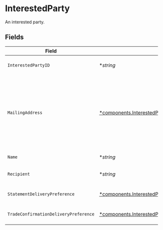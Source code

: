 # InterestedParty

An interested party.


## Fields

| Field                                                                                                                                                                                                                                                                                                                                                                                                                                                              | Type                                                                                                                                                                                                                                                                                                                                                                                                                                                               | Required                                                                                                                                                                                                                                                                                                                                                                                                                                                           | Description                                                                                                                                                                                                                                                                                                                                                                                                                                                        | Example                                                                                                                                                                                                                                                                                                                                                                                                                                                            |
| ------------------------------------------------------------------------------------------------------------------------------------------------------------------------------------------------------------------------------------------------------------------------------------------------------------------------------------------------------------------------------------------------------------------------------------------------------------------ | ------------------------------------------------------------------------------------------------------------------------------------------------------------------------------------------------------------------------------------------------------------------------------------------------------------------------------------------------------------------------------------------------------------------------------------------------------------------ | ------------------------------------------------------------------------------------------------------------------------------------------------------------------------------------------------------------------------------------------------------------------------------------------------------------------------------------------------------------------------------------------------------------------------------------------------------------------ | ------------------------------------------------------------------------------------------------------------------------------------------------------------------------------------------------------------------------------------------------------------------------------------------------------------------------------------------------------------------------------------------------------------------------------------------------------------------ | ------------------------------------------------------------------------------------------------------------------------------------------------------------------------------------------------------------------------------------------------------------------------------------------------------------------------------------------------------------------------------------------------------------------------------------------------------------------ |
| `InterestedPartyID`                                                                                                                                                                                                                                                                                                                                                                                                                                                | **string*                                                                                                                                                                                                                                                                                                                                                                                                                                                          | :heavy_minus_sign:                                                                                                                                                                                                                                                                                                                                                                                                                                                 | A system-generated unique identifier for an Interested Party on an account; Used to access the record after creation                                                                                                                                                                                                                                                                                                                                               | ecf44f2f-7030-48ed-b937-c40891ee10c8                                                                                                                                                                                                                                                                                                                                                                                                                               |
| `MailingAddress`                                                                                                                                                                                                                                                                                                                                                                                                                                                   | [*components.InterestedPartyMailingAddress](../../models/components/interestedpartymailingaddress.md)                                                                                                                                                                                                                                                                                                                                                              | :heavy_minus_sign:                                                                                                                                                                                                                                                                                                                                                                                                                                                 | The object containing data for the purpose of delivery physical mailings to a party; Typically used for statements, account updates, tax documents, and other postal mailings; May also be used as an alternative identity verification address to personalAddress. Required fields within the `mailing_address` object include:<br/> - `administrative_area`<br/> - `region_code` - 2 character CLDR Code<br/> - `postal_code`<br/> - `locality`<br/> - `address_lines` - max 5 lines |                                                                                                                                                                                                                                                                                                                                                                                                                                                                    |
| `Name`                                                                                                                                                                                                                                                                                                                                                                                                                                                             | **string*                                                                                                                                                                                                                                                                                                                                                                                                                                                          | :heavy_minus_sign:                                                                                                                                                                                                                                                                                                                                                                                                                                                 | The name field Format: accounts/[{account}/interestedParties/{interestedParty}                                                                                                                                                                                                                                                                                                                                                                                     | accounts/01HC3MAQ4DR9QN1V8MJ4CN1HMK/interestedParties/ecf44f2f-7030-48ed-b937-c40891ee10c8                                                                                                                                                                                                                                                                                                                                                                         |
| `Recipient`                                                                                                                                                                                                                                                                                                                                                                                                                                                        | **string*                                                                                                                                                                                                                                                                                                                                                                                                                                                          | :heavy_minus_sign:                                                                                                                                                                                                                                                                                                                                                                                                                                                 | The sending address name for mailings to Interested Parties The name of an Interested Party; Used for envelope/communication addressing                                                                                                                                                                                                                                                                                                                            | John Dough                                                                                                                                                                                                                                                                                                                                                                                                                                                         |
| `StatementDeliveryPreference`                                                                                                                                                                                                                                                                                                                                                                                                                                      | [*components.InterestedPartyStatementDeliveryPreference](../../models/components/interestedpartystatementdeliverypreference.md)                                                                                                                                                                                                                                                                                                                                    | :heavy_minus_sign:                                                                                                                                                                                                                                                                                                                                                                                                                                                 | Delivery method instruction for account statements for a given Interested Party; Can be `PHYSICAL`, `SUPPRESS`; Defaults to `PHYSICAL` on party creation                                                                                                                                                                                                                                                                                                           | PHYSICAL                                                                                                                                                                                                                                                                                                                                                                                                                                                           |
| `TradeConfirmationDeliveryPreference`                                                                                                                                                                                                                                                                                                                                                                                                                              | [*components.InterestedPartyTradeConfirmationDeliveryPreference](../../models/components/interestedpartytradeconfirmationdeliverypreference.md)                                                                                                                                                                                                                                                                                                                    | :heavy_minus_sign:                                                                                                                                                                                                                                                                                                                                                                                                                                                 | Delivery method instruction for trade confirmations for a given Interested Party record; Can be `PHYSICAL`, `SUPPRESS`; Defaults to `PHYSICAL` on party creation                                                                                                                                                                                                                                                                                                   | PHYSICAL                                                                                                                                                                                                                                                                                                                                                                                                                                                           |